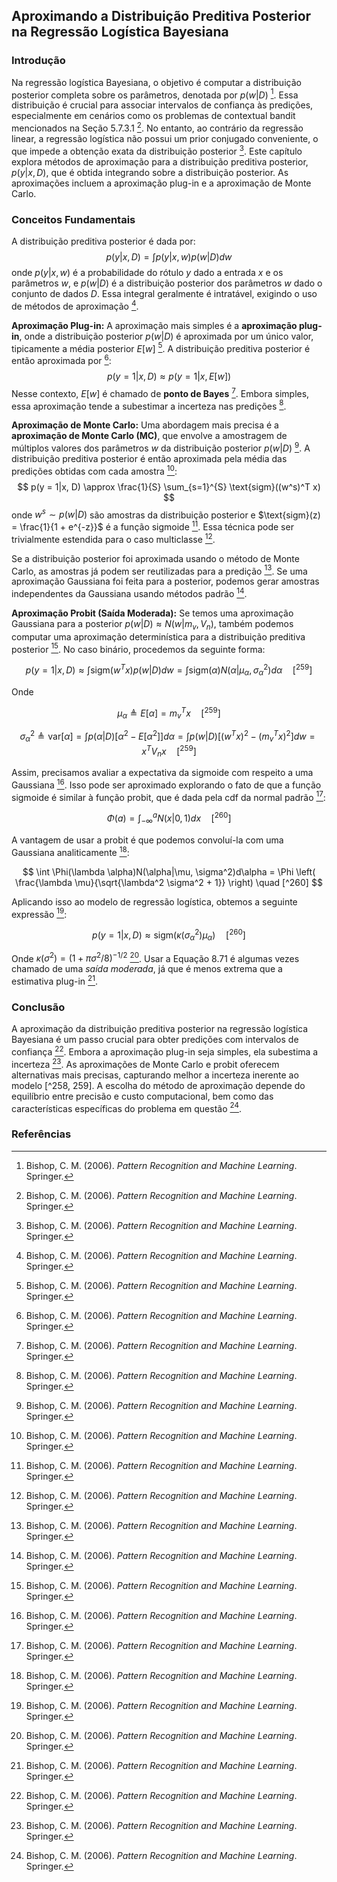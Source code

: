 ## Aproximando a Distribuição Preditiva Posterior na Regressão Logística Bayesiana

### Introdução
Na regressão logística Bayesiana, o objetivo é computar a distribuição posterior completa sobre os parâmetros, denotada por $p(w|D)$ [^254]. Essa distribuição é crucial para associar intervalos de confiança às predições, especialmente em cenários como os problemas de contextual bandit mencionados na Seção 5.7.3.1 [^254]. No entanto, ao contrário da regressão linear, a regressão logística não possui um prior conjugado conveniente, o que impede a obtenção exata da distribuição posterior [^254]. Este capítulo explora métodos de aproximação para a distribuição preditiva posterior, $p(y|x, D)$, que é obtida integrando sobre a distribuição posterior. As aproximações incluem a aproximação plug-in e a aproximação de Monte Carlo.

### Conceitos Fundamentais
A distribuição preditiva posterior é dada por:
$$ p(y|x, D) = \int p(y|x, w)p(w|D)dw $$
onde $p(y|x, w)$ é a probabilidade do rótulo $y$ dado a entrada $x$ e os parâmetros $w$, e $p(w|D)$ é a distribuição posterior dos parâmetros $w$ dado o conjunto de dados $D$. Essa integral geralmente é intratável, exigindo o uso de métodos de aproximação [^257].

**Aproximação Plug-in:**
A aproximação mais simples é a **aproximação plug-in**, onde a distribuição posterior $p(w|D)$ é aproximada por um único valor, tipicamente a média posterior $E[w]$ [^257]. A distribuição preditiva posterior é então aproximada por [^257]:
$$ p(y = 1|x, D) \approx p(y = 1|x, E[w]) $$
Nesse contexto, $E[w]$ é chamado de **ponto de Bayes** [^257]. Embora simples, essa aproximação tende a subestimar a incerteza nas predições [^257].

**Aproximação de Monte Carlo:**
Uma abordagem mais precisa é a **aproximação de Monte Carlo (MC)**, que envolve a amostragem de múltiplos valores dos parâmetros $w$ da distribuição posterior $p(w|D)$ [^258]. A distribuição preditiva posterior é então aproximada pela média das predições obtidas com cada amostra [^258]:
$$ p(y = 1|x, D) \approx \frac{1}{S} \sum_{s=1}^{S} \text{sigm}((w^s)^T x) $$
onde $w^s \sim p(w|D)$ são amostras da distribuição posterior e $\text{sigm}(z) = \frac{1}{1 + e^{-z}}$ é a função sigmoide [^258]. Essa técnica pode ser trivialmente estendida para o caso multiclasse [^258].

Se a distribuição posterior foi aproximada usando o método de Monte Carlo, as amostras já podem ser reutilizadas para a predição [^258]. Se uma aproximação Gaussiana foi feita para a posterior, podemos gerar amostras independentes da Gaussiana usando métodos padrão [^258].

**Aproximação Probit (Saída Moderada):**
Se temos uma aproximação Gaussiana para a posterior $p(w|D) \approx N(w|m_v, V_n)$, também podemos computar uma aproximação determinística para a distribuição preditiva posterior [^259]. No caso binário, procedemos da seguinte forma:

$$ p(y=1|x, D) \approx \int \text{sigm}(w^Tx)p(w|D)dw = \int \text{sigm}(\alpha)N(\alpha|\mu_{\alpha},\sigma_{\alpha}^2)d\alpha \quad [^259] $$

Onde

$$ \mu_{\alpha} \triangleq E[\alpha] = m_v^T x  \quad [^259] $$

$$ \sigma_{\alpha}^2 \triangleq \text{var}[\alpha] = \int p(\alpha|D)[\alpha^2 - E[\alpha^2]]d\alpha = \int p(w|D)[(w^Tx)^2 - (m_v^Tx)^2]dw = x^TV_n x \quad [^259] $$

Assim, precisamos avaliar a expectativa da sigmoide com respeito a uma Gaussiana [^260]. Isso pode ser aproximado explorando o fato de que a função sigmoide é similar à função probit, que é dada pela cdf da normal padrão [^260]:

$$ \Phi(a) = \int_{-\infty}^a N(x|0,1) dx \quad [^260] $$

A vantagem de usar a probit é que podemos convoluí-la com uma Gaussiana analiticamente [^260]:

$$ \int \Phi(\lambda \alpha)N(\alpha|\mu, \sigma^2)d\alpha = \Phi \left( \frac{\lambda \mu}{\sqrt{\lambda^2 \sigma^2 + 1}} \right)  \quad [^260] $$

Aplicando isso ao modelo de regressão logística, obtemos a seguinte expressão [^260]:

$$ p(y=1|x, D) \approx \text{sigm}(\kappa(\sigma_{\alpha}^2)\mu_{\alpha})  \quad [^260] $$

Onde $\kappa(\sigma^2) = (1 + \pi \sigma^2/8)^{-1/2}$ [^260]. Usar a Equação 8.71 é algumas vezes chamado de uma *saída moderada*, já que é menos extrema que a estimativa plug-in [^260].

### Conclusão
A aproximação da distribuição preditiva posterior na regressão logística Bayesiana é um passo crucial para obter predições com intervalos de confiança [^254]. Embora a aproximação plug-in seja simples, ela subestima a incerteza [^257]. As aproximações de Monte Carlo e probit oferecem alternativas mais precisas, capturando melhor a incerteza inerente ao modelo [^258, 259]. A escolha do método de aproximação depende do equilíbrio entre precisão e custo computacional, bem como das características específicas do problema em questão [^258].

### Referências
[^254]: Bishop, C. M. (2006). *Pattern Recognition and Machine Learning*. Springer.
[^257]: Bishop, C. M. (2006). *Pattern Recognition and Machine Learning*. Springer.
[^258]: Bishop, C. M. (2006). *Pattern Recognition and Machine Learning*. Springer.
[^259]: Bishop, C. M. (2006). *Pattern Recognition and Machine Learning*. Springer.
[^260]: Bishop, C. M. (2006). *Pattern Recognition and Machine Learning*. Springer.
<!-- END -->